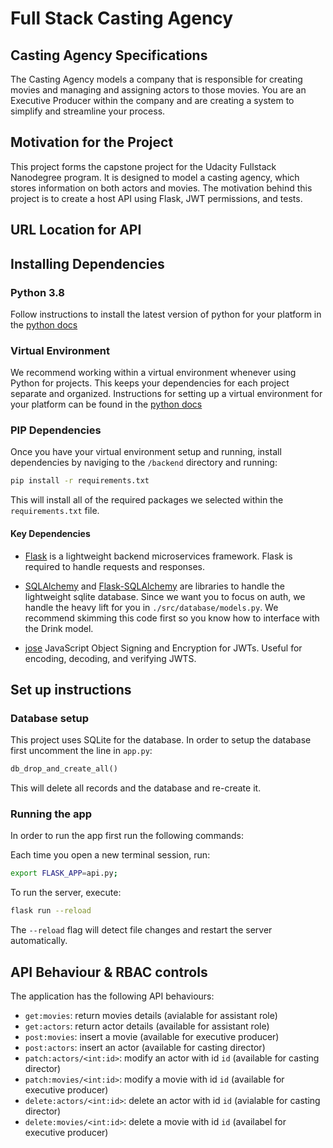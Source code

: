 # Full Stack Casting Agency

## Casting Agency Specifications

The Casting Agency models a company that is responsible for creating movies and managing and assigning actors to those movies. You are an Executive Producer within the company and are creating a system to simplify and streamline your process.

## Motivation for the Project

This project forms the capstone project for the Udacity Fullstack Nanodegree program. It is designed to model a casting agency, which stores information on both actors and movies. The motivation behind this project is to create a host API using Flask, JWT permissions, and tests.

## URL Location for API

## Installing Dependencies

### Python 3.8

Follow instructions to install the latest version of python for your platform in the [python docs](https://docs.python.org/3/using/unix.html#getting-and-installing-the-latest-version-of-python)

### Virtual Environment

We recommend working within a virtual environment whenever using Python for projects. This keeps your dependencies for each project separate and organized. Instructions for setting up a virtual environment for your platform can be found in the [python docs](https://packaging.python.org/guides/installing-using-pip-and-virtual-environments/)

### PIP Dependencies

Once you have your virtual environment setup and running, install dependencies by naviging to the `/backend` directory and running:

```bash
pip install -r requirements.txt
```

This will install all of the required packages we selected within the `requirements.txt` file.

#### Key Dependencies

- [Flask](http://flask.pocoo.org/) is a lightweight backend microservices framework. Flask is required to handle requests and responses.

- [SQLAlchemy](https://www.sqlalchemy.org/) and [Flask-SQLAlchemy](https://flask-sqlalchemy.palletsprojects.com/en/2.x/) are libraries to handle the lightweight sqlite database. Since we want you to focus on auth, we handle the heavy lift for you in `./src/database/models.py`. We recommend skimming this code first so you know how to interface with the Drink model.

- [jose](https://python-jose.readthedocs.io/en/latest/) JavaScript Object Signing and Encryption for JWTs. Useful for encoding, decoding, and verifying JWTS.

## Set up instructions

### Database setup

This project uses SQLite for the database. In order to setup the database first uncomment the line in `app.py`:

```python
db_drop_and_create_all()
```

This will delete all records and the database and re-create it.

### Running the app

In order to run the app first run the following commands:

Each time you open a new terminal session, run:

```bash
export FLASK_APP=api.py;
```

To run the server, execute:

```bash
flask run --reload
```

The `--reload` flag will detect file changes and restart the server automatically.

## API Behaviour & RBAC controls

The application has the following API behaviours:

* `get:movies`: return movies details (avialable for assistant role)
* `get:actors`: return actor details (available for assistant role)
* `post:movies`: insert a movie (available for executive producer)
* `post:actors`: insert an actor (available for casting director)
* `patch:actors/<int:id>`: modify an actor with id `id` (available for casting director)
* `patch:movies/<int:id>`: modify a movie with id `id` (available for executive producer)
* `delete:actors/<int:id>`: delete an actor with id `id` (avialable for casting director)
* `delete:movies/<int:id>`: delete a movie with id `id` (availabel for executive producer)